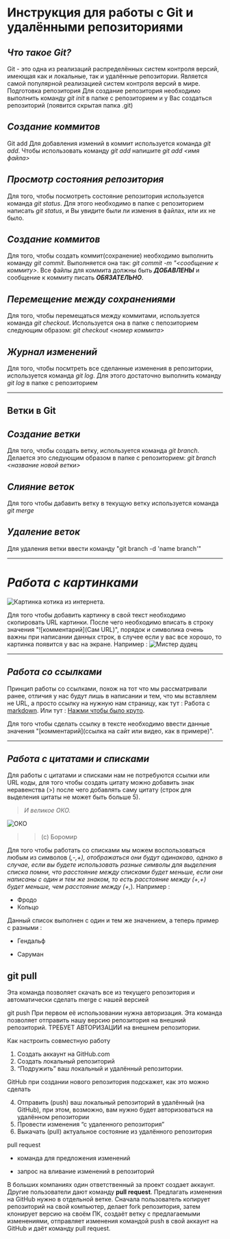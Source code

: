 # **Инструкция для работы с Git и удалёнными репозиториями**

## *Что такое Git?*
Git - это одна из реализаций распределённых систем контроля версий, имеющая как и локальные, так и удалённые репозитории. Является самой популярной реализацией систем контроля версий в мире.
Подготовка репозитория
Для создание репозитория необходимо выполнить команду *git init*  в папке с репозиторием и у Вас создаться репозиторий (появится скрытая папка .git)

## *Создание коммитов*

Git add
Для добавления измений в коммит используется команда *git add*. Чтобы использовать команду *git add* напишите *git add <имя файла>*

## *Просмотр состояния репозитория*
Для того, чтобы посмотреть состояние репозитория используется команда *git status*. Для этого необходимо в папке с репозиторием написать *git status*, и Вы увидите были ли измения в файлах, или их не было.

## *Создание коммитов*
Для того, чтобы создать коммит(сохранение) необходимо выполнить команду *git commit*. Выполняется она так: *git commit -m "<сообщение к коммиту>*. Все файлы для коммита должны быть ***ДОБАВЛЕНЫ*** и сообщение к коммиту писать ***ОБЯЗАТЕЛЬНО***.

## *Перемещение между сохранениями*
Для того, чтобы перемещаться между коммитами, используется команда *git checkout*. Используется она в папке с пепозиторием следующим образом: *git checkout <номер коммита>*

## *Журнал изменений*
Для того, чтобы посмтреть все сделанные изменения в репозитории, используется команда *git log*. Для этого достаточно выполнить команду *git log* в папке с репозиторием

---

## **Ветки в Git**

## *Создание ветки*

Для того, чтобы создать ветку, используется команда *git branch*. Делается это следующим образом в папке с репозиторием: *git branch <название новой ветки>*

## *Слияние веток*

Для того чтобы дабавить ветку в текущую ветку используется команда *git merge <name branch>*

## *Удаление веток*
Для удаления ветки ввести команду "git branch -d 'name branch'"

---

# *Работа с картинками*

![Картинка котика из интернета](https://cdnn21.img.ria.ru/images/148839/96/1488399659_0:0:960:960_600x0_80_0_1_e38b72053fffa5d3d7e82d2fe116f0b3.jpg).

Для того чтобы добавить картинку в свой текст необходимо скопировать URL картинки. После чего необходимо вписать в строку значения "![комментарий](Сам URL)", порядок и символика очень важны при написании данных строк, в случее если у вас все хорошо, то картинка появится у вас на экране. Например : 
![Мистер дудец](https://www.mirf.ru/wp-content/uploads/2021/08/maxresdefault-3.jpg) 

---

## *Работа со ссылками*
Принцип работы со ссылками, похож на тот что мы рассматривали ранее, отличия у нас будут лишь в написании и тем, что мы вставляем не URL, а просто ссылку на нужную нам страницу, как тут :
Работа с [markdown](https://gist.github.com/Jekins/2bf2d0638163f1294637).
Или тут : [Нажми чтобы было круто](https://www.youtube.com/watch?v=SUiMr3h50_g).

Для того чтобы сделать ссылку в тексте необходимо ввести данные значения "[комментарий](ссылка на сайт или видео, как в примере)".


---

## *Работа с цитатами и списками*
Для работы с цитатами и списками нам не потребуются ссылки или URL коды, для того чтобы создать цитату можно добавить знак неравенства (>) после чего добавлять саму цитату (строк для выделения цитаты не может быть больше 5).

> *И великое ОКО.*

![ОКО](https://donttakefake.com/wp-content/uploads/2020/06/The-Lord-of-the-Rings-dtf-magazine.jpg)
>> (с) Боромир

Для того чтобы работать со списками мы можем воспользоваться любым из символов (*,-,+), отображаться они будут одинаково, однако в случае, если вы будете использовать разные символы для выделения списка помни, что расстояние между списками будет меньше, если они написаны с один и тем же знаком, то есть расстояние между (+,+) будет меньше, чем расстояние между (+,*). Например :

* Фродо
* Кольцо

Данный список выполнен с один и тем же значением, а теперь пример с разными :

* Гендальф
+ Саруман

## git pull

Эта команда позволяет скачать все из текущего репозитория и автоматически сделать merge с нашей версией

git push
При первом её использовании нужна авторизация.
Эта команда позволяет отправить нашу версию репозитория на внешний репозиторий. ТРЕБУЕТ АВТОРИЗАЦИИ на внешнем репозитории.

Как настроить совместную работу

1. Создать аккаунт на GitHub.com
2. Создать локальный репозиторий
3. “Подружить” ваш локальный и удалённый репозитории. 
    
GitHub при создании нового репозитория подскажет, как это можно сделать
    
4. Отправить (push) ваш локальный репозиторий в удалённый (на GitHub), при этом, возможно, вам нужно будет авторизоваться на удалённом репозитории
5. Провести изменения “с удаленного репозитория”
6. Выкачать (pull) актуальное состояние из удалённого репозитория

pull request

- команда для предложения изменений 

- запрос на вливание изменений в репозиторий

В больших компаниях один ответственный за проект создает аккаунт. Другие пользователи дают команду **pull request**. Предлагать изменения на GitHub нужно в отдельной ветке. 
Сначала пользователь копирует репозиторий на свой компьютер, делает fork репозитория, затем клонирует версию на своём ПК, создаёт ветку с предлагаемыми изменениями, отправляет изменения командой push в свой аккаунт на GitHub и даёт команду pull request.


